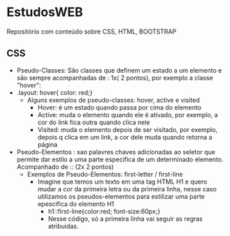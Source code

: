 # EstudosWEB
Repositório com conteúdo sobre CSS, HTML, BOOTSTRAP


## CSS
  - Pseudo-Classes: São classes que definem um estado a um elemento e são sempre acompanhadas de : 1x( 2 pontos), por exemplo a classe "hover":
  - .layout: hover{ color: red;}
    - Alguns exemplos de pseudo-classes: hover, active e visited
      - Hover: é um estado quando passa por cima do elemento
      - Active: muda o elemento quando ele é ativado, por exemplo, a cor do link fica outra quando clica nele
      - Visited: muda o elemento depois de ser visitado, por exemplo, depois q clica em um link, a cor dele muda quando retorna a página
  - Pseudo-Elementos : sao palavres chaves adicionadas ao seletor que permite dar estilo a uma parte especifica de um determinado elemento. Acompanhado de :: (2x 2 pontos)
    - Exemplos de Pseudo-Elementos: first-letter / first-line
      - Imagine que temos um texto em uma tag HTML H1 e quero mudar a cor da primeira letra ou da primeira linha, nesse caso utilizamos os pseudos-elementos para estilizar uma parte epescifica do elemento H1
        -  h1::first-line{color:red; font-size:60px;}
          - Nesse código, só a primeira linha vai seguir as regras atribuidas.
   
